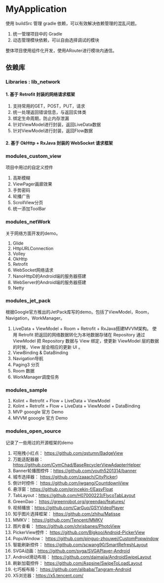 # MyApplication

使用 buildSrc 管理 gradle 依赖，可以有效解决依赖管理的混乱问题。

1. 统一管理项目中的 Gradle
2. 动态管理模块依赖，可以自由选择调试的模块

整体项目使用组件化开发，使用ARouter进行模块内通信。

## 依赖库

### Libraries : lib_network

#### 1. 基于 Retrofit 封装的网络请求框架

1. 支持常用的GET，POST，PUT，请求
2. 统一处理返回错误信息，与返回实体类
3. 绑定生命周期，防止内存泄漏
4. 针对ViewModel进行封装，返回LiveData数据
4. 针对ViewModel进行封装，返回Flow数据

#### 2. 基于 OkHttp + RxJava 封装的 WebSocket 请求框架

### modules_custom_view

项目中用过的自定义控件

1. 高斯模糊
2. ViewPager画廊效果
3. 手势密码
4. 轮播广告
5. ScrollView分页
6. 统一添加ToolBar

### modules_netWork

关于网络方面开发的demo。

1. Glide
2. HttpURLConnection
3. Volley
4. OkHttp
5. Retrofit
6. WebSocket网络请求
7. NanoHttpD的Android端的服务器搭建
8. WebServer的Android端的服务器搭建
9. Netty

### modules_jet_pack

根据Google官方推出的JetPack库写的demo。包括了ViewModel，Room，Navigation，WorkManager。

1. LiveData + ViewModel + Room + Retrofit + RxJava搭建MVVM架构。 使用 Retrofit 把返回的网络数据转化为本地数据存储在 Repository 通过 ViewModel 把 Repository 数据与 View 绑定，使更新 ViewModel 层的数据的时候，View 层会相应的更新 UI 。
2. ViewBinding & DataBinding
3. Navigation导航
4. Paging3 分页
5. Room 数据
6. WorkManager调度任务

### modules_sample

1. Kolint + Retrofit + Flow + LiveData + ViewModel
2. Kolint + Retrofit + Flow + LiveData + ViewModel + DataBinding
3. MVP gooogle 官方 Demo
4. MVVM gooogle 官方 Demo

### modules_open_source

记录了一些用过的开源框架的demo

1. 可拖拽小红点： https://github.com/qstumn/BadgeView
2. 万能适配器器： https://github.com/CymChad/BaseRecyclerViewAdapterHelper
3. Banner轮播图控件：https://github.com/youth5201314/banner
5. 城市选择器： https://github.com/zaaach/CityPicker)
6. 倒计时控件： https://github.com/iwgang/CountdownView
7. 悬浮窗：https://github.com/princekin-f/EasyFloat
8. TabLayout：https://github.com/H07000223/FlycoTabLayout
9. GreenDao： https://greenrobot.org/greendao/features/
10. 视频播放：https://github.com/CarGuo/GSYVideoPlayer
11. 知乎图片选择框架： https://github.com/zhihu/Matisse
12. MMKV： https://github.com/Tencent/MMKV
13. 图片查看： https://github.com/chrisbanes/PhotoView
14. PickerView控件： https://github.com/Bigkoo/Android-PickerView
15. PopuWindow： https://github.com/pinguo-zhouwei/CustomPopwindow
16. 智能刷新控件： https://github.com/scwang90/SmartRefreshLayout
17. SVGA动画：https://github.com/svga/SVGAPlayer-Android
18. Android滑动布局： https://github.com/daimajia/AndroidSwipeLayout
19. 刷新加载控件： https://github.com/Aspsine/SwipeToLoadLayout
20. 七巧板布局： https://github.com/alibaba/Tangram-Android
21. X5浏览器：https://x5.tencent.com/
